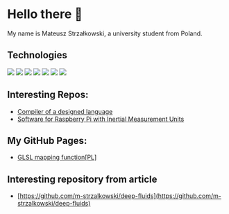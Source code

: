 # Hello there 👋
My name is Mateusz Strzałkowski, a university student from Poland. 
## Technologies
![](https://img.shields.io/badge/Code-C-informational?style=flat&logo=c&logoColor=white&color=2bbc8a)
![](https://img.shields.io/badge/Code-C++-informational?style=flat&logo=cplusplus&logoColor=white&color=2bbc8a)
![](https://img.shields.io/badge/Code-GLSL-informational?style=flat&logo=opengl&logoColor=white&color=2bbc8a)
![](https://img.shields.io/badge/Code-Python-informational?style=flat&logo=python&logoColor=white&color=2bbc8a)
![](https://img.shields.io/badge/Code-Java-informational?style=flat&logo=java&logoColor=white&color=2bbc8a)
![](https://img.shields.io/badge/Code-NASM-informational?style=flat&logo=asm&logoColor=white&color=2bbc8a)
![](https://img.shields.io/badge/Shell-Bash-informational?style=flat&logo=gnu-bash&logoColor=white&color=2bbc8a)

## Interesting Repos:
 - [Compiler of a designed language](https://github.com/m-strzalkowski/kompilatorpl)
 - [Software for Raspberry Pi with Inertial Measurement Units](https://github.com/m-strzalkowski/rejestrator)
## My GitHub Pages:
- [GLSL mapping function[PL]](https://m-strzalkowski.github.io/funkcja_mapujaca)

## Interesting repository from article
 - [https://github.com/m-strzalkowski/deep-fluids](https://github.com/m-strzalkowski/deep-fluids)

<!--
**m-strzalkowski/m-strzalkowski** is a ✨ _special_ ✨ repository because its `README.md` (this file) appears on your GitHub profile.

Here are some ideas to get you started:

- 🔭 I’m currently working on ...
- 🌱 I’m currently learning ...
- 👯 I’m looking to collaborate on ...
- 🤔 I’m looking for help with ...
- 💬 Ask me about ...
- 📫 How to reach me: ...
- 😄 Pronouns: ...
- ⚡ Fun fact: ...
-->
